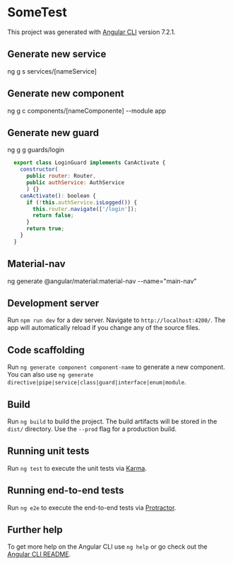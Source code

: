 # SomeTest

This project was generated with [Angular CLI](https://github.com/angular/angular-cli) version 7.2.1.

## Generate new service
ng g s services/[nameService]

## Generate new component
ng g c components/[nameComponente] --module app

## Generate new guard
ng g g guards/login

``` js
  export class LoginGuard implements CanActivate {
    constructor(
      public router: Router,
      public authService: AuthService
      ) {}
    canActivate(): boolean {
      if (!this.authService.isLogged()) {
        this.router.navigate(['/login']);
        return false;
      }
      return true;
    }
  }
```
## Material-nav

ng generate @angular/material:material-nav --name="main-nav"

## Development server

Run `npm run dev` for a dev server. Navigate to `http://localhost:4200/`. The app will automatically reload if you change any of the source files.

## Code scaffolding

Run `ng generate component component-name` to generate a new component. You can also use `ng generate directive|pipe|service|class|guard|interface|enum|module`.

## Build

Run `ng build` to build the project. The build artifacts will be stored in the `dist/` directory. Use the `--prod` flag for a production build.

## Running unit tests

Run `ng test` to execute the unit tests via [Karma](https://karma-runner.github.io).

## Running end-to-end tests

Run `ng e2e` to execute the end-to-end tests via [Protractor](http://www.protractortest.org/).

## Further help

To get more help on the Angular CLI use `ng help` or go check out the [Angular CLI README](https://github.com/angular/angular-cli/blob/master/README.md).
